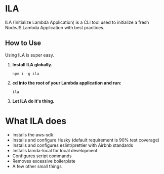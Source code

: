# ILA

ILA (Initialize Lambda Application) is a CLI tool used to initialize a fresh NodeJS Lambda Application with best practices.

## How to Use

Using ILA is super easy.

1. **Install ILA globally.**

   ```shell
   npm i -g ila
   ```

2. **cd into the root of your Lambda application and run:**

   ```shell
   ila
   ```

3. **Let ILA do it's thing.**

# What ILA does

- Installs the aws-sdk
- Installs and configure Husky (default requirement is 90% test coverage)
- Installs and configures eslint/prettier with Airbnb standards
- Installs lamda-local for local development
- Configures script commands
- Removes excessive boilerplate
- A few other small things

